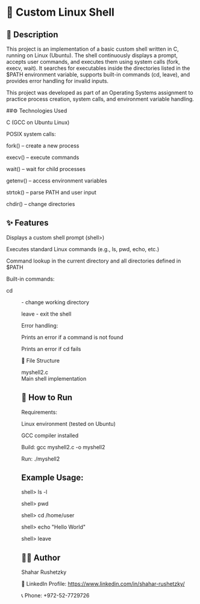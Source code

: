 # 🐚 Custom Linux Shell
## 📌 Description

This project is an implementation of a basic custom shell written in C, running on Linux (Ubuntu).
The shell continuously displays a prompt, accepts user commands, and executes them using system calls (fork, execv, wait).
It searches for executables inside the directories listed in the $PATH environment variable, supports built-in commands (cd, leave), and provides error handling for invalid inputs.

This project was developed as part of an Operating Systems assignment to practice process creation, system calls, and environment variable handling.

##⚙️ Technologies Used

C (GCC on Ubuntu Linux)

POSIX system calls:

fork() – create a new process

execv() – execute commands

wait() – wait for child processes

getenv() – access environment variables

strtok() – parse PATH and user input

chdir() – change directories

## ✨ Features

Displays a custom shell prompt (shell>)

Executes standard Linux commands (e.g., ls, pwd, echo, etc.)

Command lookup in the current directory and all directories defined in $PATH

Built-in commands:

cd <dir> - change working directory

leave - exit the shell

Error handling:

Prints an error if a command is not found

Prints an error if cd fails

📂 File Structure

 myshell2.c    
 Main shell implementation
 

## 🚀 How to Run
Requirements:

Linux environment (tested on Ubuntu)

GCC compiler installed

Build:
gcc myshell2.c -o myshell2

Run:
./myshell2

## Example Usage:
shell> ls -l

shell> pwd

shell> cd /home/user

shell> echo "Hello World"

shell> leave

## 👨‍💻 Author

Shahar Rushetzky

🔗 LinkedIn Profile: https://www.linkedin.com/in/shahar-rushetzky/

📞 Phone: +972-52-7729726

